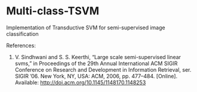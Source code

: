 # Multi-class-TSVM
Implementation of Transductive SVM for semi-supervised image classification



References:
1. V.  Sindhwani  and  S.  S.  Keerthi,  “Large  scale  semi-supervised  linear  svms,”  in Proceedings  of  the 29th  Annual  International  ACM  SIGIR  Conference  on  Research  and  Development  in  Information Retrieval,  ser.  SIGIR  ’06. New  York,  NY,  USA:  ACM,  2006,  pp.  477–484.  [Online].  Available: http://doi.acm.org/10.1145/1148170.1148253
